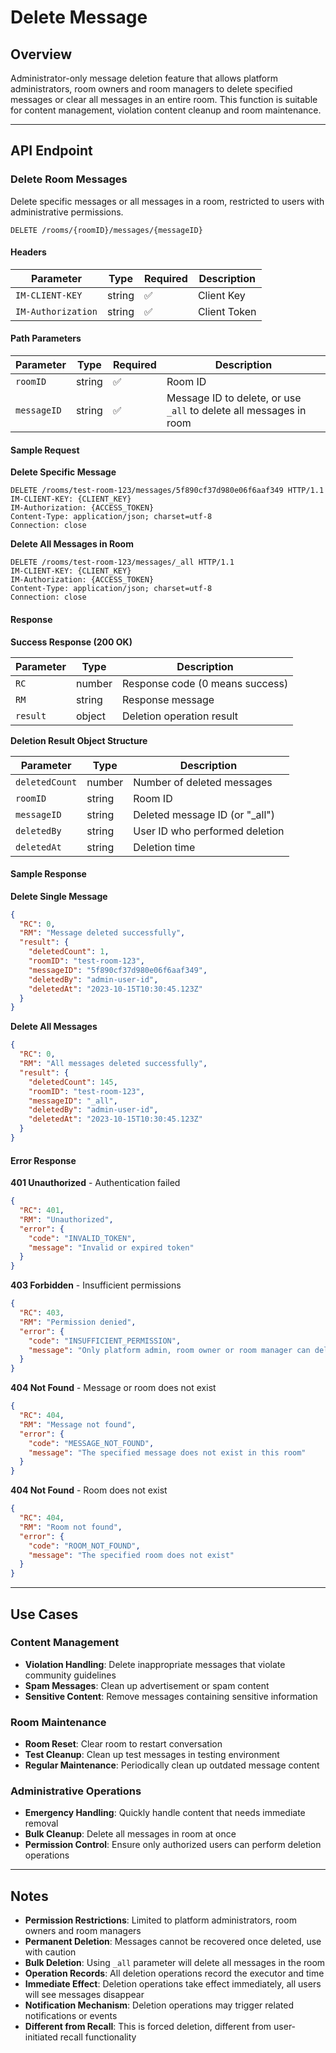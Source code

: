 # Delete Message

## Overview

Administrator-only message deletion feature that allows platform administrators, room owners and room managers to delete specified messages or clear all messages in an entire room. This function is suitable for content management, violation content cleanup and room maintenance.

------

## API Endpoint

### Delete Room Messages

Delete specific messages or all messages in a room, restricted to users with administrative permissions.

```http
DELETE /rooms/{roomID}/messages/{messageID}
```

#### Headers

| Parameter          | Type   | Required | Description  |
| ------------------ | ------ | -------- | ------------ |
| `IM-CLIENT-KEY`    | string | ✅        | Client Key   |
| `IM-Authorization` | string | ✅        | Client Token |

#### Path Parameters

| Parameter   | Type   | Required | Description                                                    |
| ----------- | ------ | -------- | -------------------------------------------------------------- |
| `roomID`    | string | ✅        | Room ID                                                        |
| `messageID` | string | ✅        | Message ID to delete, or use `_all` to delete all messages in room |

#### Sample Request

**Delete Specific Message**

```http
DELETE /rooms/test-room-123/messages/5f890cf37d980e06f6aaf349 HTTP/1.1
IM-CLIENT-KEY: {CLIENT_KEY}
IM-Authorization: {ACCESS_TOKEN}
Content-Type: application/json; charset=utf-8
Connection: close
```

**Delete All Messages in Room**

```http
DELETE /rooms/test-room-123/messages/_all HTTP/1.1
IM-CLIENT-KEY: {CLIENT_KEY}
IM-Authorization: {ACCESS_TOKEN}
Content-Type: application/json; charset=utf-8
Connection: close
```

#### Response

**Success Response (200 OK)**

| Parameter | Type   | Description                      |
| --------- | ------ | -------------------------------- |
| `RC`      | number | Response code (0 means success) |
| `RM`      | string | Response message                 |
| `result`  | object | Deletion operation result        |

**Deletion Result Object Structure**

| Parameter      | Type   | Description                           |
| -------------- | ------ | ------------------------------------- |
| `deletedCount` | number | Number of deleted messages            |
| `roomID`       | string | Room ID                               |
| `messageID`    | string | Deleted message ID (or "_all")        |
| `deletedBy`    | string | User ID who performed deletion        |
| `deletedAt`    | string | Deletion time                         |

#### Sample Response

**Delete Single Message**

```json
{
  "RC": 0,
  "RM": "Message deleted successfully",
  "result": {
    "deletedCount": 1,
    "roomID": "test-room-123",
    "messageID": "5f890cf37d980e06f6aaf349",
    "deletedBy": "admin-user-id",
    "deletedAt": "2023-10-15T10:30:45.123Z"
  }
}
```

**Delete All Messages**

```json
{
  "RC": 0,
  "RM": "All messages deleted successfully",
  "result": {
    "deletedCount": 145,
    "roomID": "test-room-123",
    "messageID": "_all",
    "deletedBy": "admin-user-id",
    "deletedAt": "2023-10-15T10:30:45.123Z"
  }
}
```

#### Error Response

**401 Unauthorized** - Authentication failed

```json
{
  "RC": 401,
  "RM": "Unauthorized",
  "error": {
    "code": "INVALID_TOKEN",
    "message": "Invalid or expired token"
  }
}
```

**403 Forbidden** - Insufficient permissions

```json
{
  "RC": 403,
  "RM": "Permission denied",
  "error": {
    "code": "INSUFFICIENT_PERMISSION",
    "message": "Only platform admin, room owner or room manager can delete messages"
  }
}
```

**404 Not Found** - Message or room does not exist

```json
{
  "RC": 404,
  "RM": "Message not found",
  "error": {
    "code": "MESSAGE_NOT_FOUND",
    "message": "The specified message does not exist in this room"
  }
}
```

**404 Not Found** - Room does not exist

```json
{
  "RC": 404,
  "RM": "Room not found",
  "error": {
    "code": "ROOM_NOT_FOUND",
    "message": "The specified room does not exist"
  }
}
```

------

## Use Cases

### Content Management
- **Violation Handling**: Delete inappropriate messages that violate community guidelines
- **Spam Messages**: Clean up advertisement or spam content
- **Sensitive Content**: Remove messages containing sensitive information

### Room Maintenance
- **Room Reset**: Clear room to restart conversation
- **Test Cleanup**: Clean up test messages in testing environment
- **Regular Maintenance**: Periodically clean up outdated message content

### Administrative Operations
- **Emergency Handling**: Quickly handle content that needs immediate removal
- **Bulk Cleanup**: Delete all messages in room at once
- **Permission Control**: Ensure only authorized users can perform deletion operations

------

## Notes

- **Permission Restrictions**: Limited to platform administrators, room owners and room managers
- **Permanent Deletion**: Messages cannot be recovered once deleted, use with caution
- **Bulk Deletion**: Using `_all` parameter will delete all messages in the room
- **Operation Records**: All deletion operations record the executor and time
- **Immediate Effect**: Deletion operations take effect immediately, all users will see messages disappear
- **Notification Mechanism**: Deletion operations may trigger related notifications or events
- **Different from Recall**: This is forced deletion, different from user-initiated recall functionality